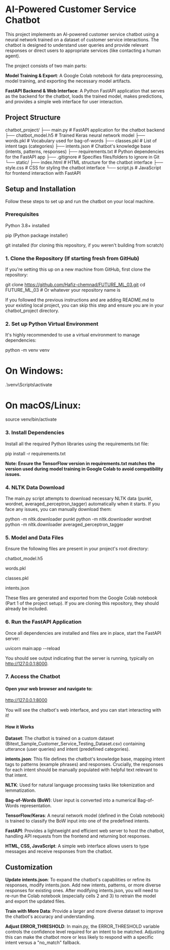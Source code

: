 # AI-Powered Customer Service Chatbot
This project implements an AI-powered customer service chatbot using a neural network trained on a dataset of customer service interactions. The chatbot is designed to understand user queries and provide relevant responses or direct users to appropriate services (like contacting a human agent).

The project consists of two main parts:

**Model Training & Export**: A Google Colab notebook for data preprocessing, model training, and exporting the necessary model artifacts.

**FastAPI Backend & Web Interface**: A Python FastAPI application that serves as the backend for the chatbot, loads the trained model, makes predictions, and provides a simple web interface for user interaction.

## Project Structure
chatbot_project/
├── main.py                     # FastAPI application for the chatbot backend
├── chatbot_model.h5            # Trained Keras neural network model
├── words.pkl                   # Vocabulary used for bag-of-words
├── classes.pkl                 # List of intent tags (categories)
├── intents.json                # Chatbot's knowledge base (intents, patterns, responses)
├── requirements.txt            # Python dependencies for the FastAPI app
├── .gitignore                  # Specifies files/folders to ignore in Git
└── static/
    ├── index.html              # HTML structure for the chatbot interface
    ├── style.css               # CSS for styling the chatbot interface
    └── script.js               # JavaScript for frontend interaction with FastAPI

## Setup and Installation
Follow these steps to set up and run the chatbot on your local machine.

### Prerequisites
Python 3.8+ installed

pip (Python package installer)

git installed (for cloning this repository, if you weren't building from scratch)

### 1. Clone the Repository (If starting fresh from GitHub)
If you're setting this up on a new machine from GitHub, first clone the repository:

git clone https://github.com/Hafiz-chemnad/FUTURE_ML_03.git
cd FUTURE_ML_03 # Or whatever your repository name is

If you followed the previous instructions and are adding README.md to your existing local project, you can skip this step and ensure you are in your chatbot_project directory.

### 2. Set up Python Virtual Environment
It's highly recommended to use a virtual environment to manage dependencies:

python -m venv venv
# On Windows:
.\venv\Scripts\activate
# On macOS/Linux:
source venv/bin/activate

### 3. Install Dependencies
Install all the required Python libraries using the requirements.txt file:

pip install -r requirements.txt

**Note: Ensure the TensorFlow version in requirements.txt matches the version used during model training in Google Colab to avoid compatibility issues.**

### 4. NLTK Data Download
The main.py script attempts to download necessary NLTK data (punkt, wordnet, averaged_perceptron_tagger) automatically when it starts. If you face any issues, you can manually download them:

python -m nltk.downloader punkt
python -m nltk.downloader wordnet
python -m nltk.downloader averaged_perceptron_tagger

### 5. Model and Data Files
Ensure the following files are present in your project's root directory:

chatbot_model.h5

words.pkl

classes.pkl

intents.json

These files are generated and exported from the Google Colab notebook (Part 1 of the project setup). If you are cloning this repository, they should already be included.

### 6. Run the FastAPI Application
Once all dependencies are installed and files are in place, start the FastAPI server:

uvicorn main:app --reload

You should see output indicating that the server is running, typically on http://127.0.0.1:8000.

### 7. Access the Chatbot
#### Open your web browser and navigate to:

http://127.0.0.1:8000

You will see the chatbot's web interface, and you can start interacting with it!

#### How it Works
**Dataset**: The chatbot is trained on a custom dataset (Bitext_Sample_Customer_Service_Testing_Dataset.csv) containing utterance (user queries) and intent (predefined categories).

**intents.json**: This file defines the chatbot's knowledge base, mapping intent tags to patterns (example phrases) and responses. Crucially, the responses for each intent should be manually populated with helpful text relevant to that intent.

**NLTK**: Used for natural language processing tasks like tokenization and lemmatization.

**Bag-of-Words (BoW)**: User input is converted into a numerical Bag-of-Words representation.

**TensorFlow/Keras**: A neural network model (defined in the Colab notebook) is trained to classify the BoW input into one of the predefined intents.

**FastAPI**: Provides a lightweight and efficient web server to host the chatbot, handling API requests from the frontend and returning bot responses.

**HTML, CSS, JavaScript**: A simple web interface allows users to type messages and receive responses from the chatbot.

## Customization

**Update intents.json**: To expand the chatbot's capabilities or refine its responses, modify intents.json. Add new intents, patterns, or more diverse responses for existing ones. After modifying intents.json, you will need to re-run the Colab notebook (especially cells 2 and 3) to retrain the model and export the updated files.

**Train with More Data**: Provide a larger and more diverse dataset to improve the chatbot's accuracy and understanding.

**Adjust ERROR_THRESHOLD**: In main.py, the ERROR_THRESHOLD variable controls the confidence level required for an intent to be matched. Adjusting this can make the chatbot more or less likely to respond with a specific intent versus a "no_match" fallback.
